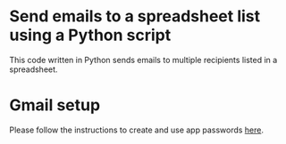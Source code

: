 # Send emails to a spreadsheet list using a Python script
This code written in Python sends emails to multiple recipients listed in a spreadsheet.
# Gmail setup
Please follow the instructions to create and use app passwords [here](https://support.google.com/accounts/answer/185833?visit_id=638117389350145242-1419633968&p=InvalidSecondFactor&rd=1).
